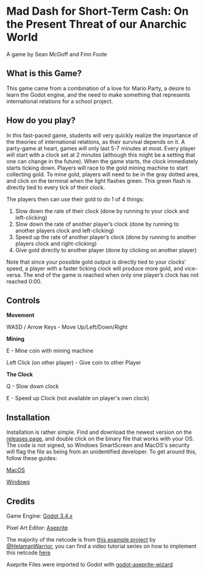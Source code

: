 # Mad Dash for Short-Term Cash: On the Present Threat of our Anarchic World

A game by Sean McGoff and Finn Foote

## What is this Game?

This game came from a combination of a love for Mario Party, a desire to learn the Godot engine, and the need to make something that represents 
international relations for a school project.

## How do you play?
In this fast-paced game, students will very quickly realize the importance of the theories of international relations, as their survival depends on it. 
A party-game at heart, games will only last 5-7 minutes at most. 
Every player will start with a clock set at 2 minutes (although this might be a setting that one can change in the future). 
When the game starts, the clock immediately starts ticking down. 
Players will race to the gold mining machine to start collecting gold. 
To mine gold, players will need to be in the gray dotted area, and click on the terminal when the light flashes green. 
This green flash is directly tied to every tick of their clock. 

The players then can use their gold to do 1 of 4 things:
1. Slow down the rate of their clock (done by running to your clock and left-clicking)
2. Slow down the rate of another player’s clock (done by running to another players clock and left-clicking)
3. Speed up the rate of another player’s clock (done by running to another players clock and right-clicking)
4. Give gold directly to another player (done by clicking on another player)

Note that since your possible gold output is directly tied to your clocks’ speed, a player with a faster ticking clock will produce more gold, and vice-versa. 
The end of the game is reached when only one player’s clock has not reached 0:00.

## Controls

**Movement**

WASD / Arrow Keys - Move Up/Left/Down/Right

**Mining**

E - Mine coin with mining machine

Left Click (on other player) - Give coin to other Player

**The Clock**

Q - Slow down clock

E - Speed up Clock (not available on player's own clock)

## Installation

Installation is rather simple. Find and download the newest version on the [releases page](https://github.com/SeanMcGoff/MadDashGame/releases), and double click on the binary file that works with your OS. The code is not signed, so Windows SmartScreen and MacOS's security will flag the file as being from an unidentified developer. To get around this, follow these guides:

[MacOS](https://support.apple.com/en-us/HT202491)

[Windows](https://www.windowscentral.com/how-fix-app-has-been-blocked-your-protection-windows-10)

## Credits

Game Engine: [Godot 3.4.x](https://github.com/godotengine/godot)

Pixel Art Editor: [Aseprite](https://www.aseprite.org/)

The majority of the netcode is from [this example project](https://github.com/HelamanWarrior/Godot-Multiplayer-Shooter) by [@HelamanWarrior](https://github.com/HelamanWarrior), 
you can find a video tutorial series on how to implement this netcode [here](https://www.youtube.com/playlist?list=PL6bQeQE-ybqDmGuN7Nz4ZbTAqyCMyEHQa)

Aseprite Files were imported to Godot with [godot-aseprite-wizard](https://github.com/viniciusgerevini/godot-aseprite-wizard)
